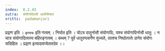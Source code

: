 ```yaml
---
index:  8.2.43
sutra:  संयोगादेरातो धातोर्यण्वतः
vritti:  padamanjari
---
```


प्रद्राण इति । `कृत्यचः` इति णत्वम् ।
निर्यात इति । योऽत्र दातुर्नासौ संयोगादिः, यश्च संयोगादिर्नासौ धातुः । न चात्र संयोगादित्वस्य बहिरङ्गत्वम् । कथम् ? पूर्वं धातुरुपसर्गेण युज्यते, ततश्च निष्ठोत्पत्तेः प्रागेव संयोगः सन्निहितः । प्रद्राण इत्यादावप्येतावदेव ।।
